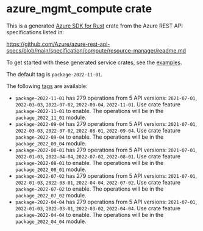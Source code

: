 # azure_mgmt_compute crate

This is a generated [Azure SDK for Rust](https://github.com/Azure/azure-sdk-for-rust) crate from the Azure REST API specifications listed in:

https://github.com/Azure/azure-rest-api-specs/blob/main/specification/compute/resource-manager/readme.md

To get started with these generated service crates, see the [examples](https://github.com/Azure/azure-sdk-for-rust/blob/main/services/README.md#examples).

The default tag is `package-2022-11-01`.

The following [tags](https://github.com/Azure/azure-sdk-for-rust/blob/main/services/tags.md) are available:

- `package-2022-11-01` has 279 operations from 5 API versions: `2021-07-01`, `2022-03-03`, `2022-07-02`, `2022-09-04`, `2022-11-01`. Use crate feature `package-2022-11-01` to enable. The operations will be in the `package_2022_11_01` module.
- `package-2022-09-04` has 279 operations from 5 API versions: `2021-07-01`, `2022-03-03`, `2022-07-02`, `2022-08-01`, `2022-09-04`. Use crate feature `package-2022-09-04` to enable. The operations will be in the `package_2022_09_04` module.
- `package-2022-08-01` has 279 operations from 5 API versions: `2021-07-01`, `2022-01-03`, `2022-04-04`, `2022-07-02`, `2022-08-01`. Use crate feature `package-2022-08-01` to enable. The operations will be in the `package_2022_08_01` module.
- `package-2022-07-02` has 279 operations from 5 API versions: `2021-07-01`, `2022-01-03`, `2022-03-01`, `2022-04-04`, `2022-07-02`. Use crate feature `package-2022-07-02` to enable. The operations will be in the `package_2022_07_02` module.
- `package-2022-04-04` has 279 operations from 5 API versions: `2021-07-01`, `2022-01-03`, `2022-03-01`, `2022-03-02`, `2022-04-04`. Use crate feature `package-2022-04-04` to enable. The operations will be in the `package_2022_04_04` module.